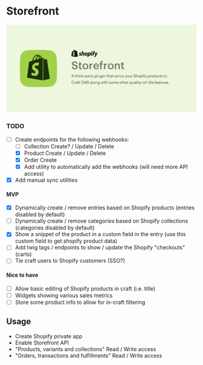 # Storefront
![Easily integrate Shopify with Craft CMS!](./resources/banner.jpg)

### TODO
- [ ] Create endpoints for the following webhooks:
  - [ ] Collection Create? / Update / Delete
  - [x] Product Create / Update / Delete
  - [x] Order Create
  - [x] Add utility to automatically add the webhooks (will need more API access)
- [x] Add manual sync utilities

#### MVP
- [x] Dynamically create / remove entries based on Shopify products (entries disabled by default)
- [ ] Dynamically create / remove categories based on Shopify collections (categories disabled by default)
- [x] Show a snippet of the product in a custom field in the entry (use this custom field to get shopify product data)
- [ ] Add twig tags / endpoints to show / update the Shopify "checkouts" (carts)
- [ ] Tie craft users to Shopify customers (SSO?)

#### Nice to have
- [ ] Allow basic editing of Shopify products in craft (i.e. title)
- [ ] Widgets showing various sales metrics
- [ ] Store some product info to allow for in-craft filtering

## Usage

- Create Shopify private app
- Enable Storefront API
- "Products, variants and collections" Read / Write access
- "Orders, transactions and fulfillments" Read / Write access